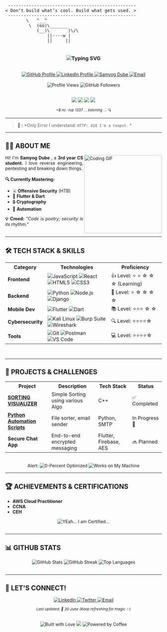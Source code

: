 <p align="center">
  <pre>
 -------------------------------------------------
< Don’t build what’s cool. Build what gets used. >
 -------------------------------------------------
        \   ^__^
         \  (oo)\_______
            (__)\       )\/\
                ||----w |
                ||     ||
  </pre>
</p>

<h3 align="center"> 
  <img src="https://readme-typing-svg.herokuapp.com?font=Fira+Code&size=32&duration=3000&pause=1000&color=00FF00&center=true&vCenter=true&width=600&lines=Hi%2C+I'm+Samyog;Cybersecurity+Enthusiast;Mobile+App+Devotee;UI%2FUX+Designer;Welcome+to+my+Homee+%F0%9F%92%BB" alt="Typing SVG">
</h3>

<br>

<div align="center">
  <a href="https://github.com/flipper0x0">
    <img src="https://img.shields.io/badge/GitHub-flipper0x0-181717?style=for-the-badge&logo=github&logoColor=white" alt="GitHub Profile">
  </a>
  <a href="https://www.linkedin.com/in/samyog-dube/">
    <img src="https://img.shields.io/badge/LinkedIn-SAMYOG%20-0A66C2?style=for-the-badge&logo=linkedin&logoColor=white" alt="LinkedIn Profile">
  </a>
    <a href="https://www.facebook.com/SAMYOG.DUBE">
      <img src="https://img.shields.io/badge/Facebook-1877F2?style=for-the-badge&logo=facebook&logoColor=white" alt="Samyog Dube" 
        </a>
  
  <a href="mailto:not_a_real@proton.com">
    <img src="https://img.shields.io/badge/ProtonMail-8B89CC?style=for-the-badge&logo=protonmail&logoColor=white" alt="Email">
  </a>
</div>

<br>

<div align="center">
  <img src="https://komarev.com/ghpvc/?username=flipper0x0&style=for-the-badge&color=brightgreen" alt="Profile Views">
  <img src="https://img.shields.io/github/followers/flipper0x0?label=Followers&style=for-the-badge&color=blueviolet" alt="GitHub Followers">
</div>

<br>

<p align="center">
  <a href="https://en.wikipedia.org/wiki/Blue_screen_of_death"><img src="https://img.shields.io/badge/Crashes-Systems-red?style=for-the-badge&logo=windows"></a>
  <a href="https://www.exploit-db.com/"><img src="https://img.shields.io/badge/0days-Hunted-black?style=for-the-badge&logo=hackthebox"></a>
  <a href="https://www.offensive-security.com/"><img src="https://img.shields.io/badge/Payload-Delivered-green?style=for-the-badge&logo=kali-linux"></a>
  <a href="https://www.youtube.com/watch?v=dQw4w9WgXcQ"><img src="https://img.shields.io/badge/I'm-Not_Responsible-lightgrey?style=for-the-badge&logo=discord"></a>
</p>

<p align="center">
  <sup><i>~$ nc -lvp 1337 ... listening ... 🔍</i></sup>
</p>

---

> **🔑 :** *Only Error I understand: `HTTP: 418 I'm a teapot.` *

---

## **👨‍💻 ABOUT ME**
<div align="justify">
  <img align="right" src="https://media.giphy.com/media/qgQUggAC3Pfv687qPC/giphy.gif" width="250" alt="Coding GIF">
  Hi! I'm <b>Samyog Dube </b>, a <b>3rd year CS student.</b> I love reverse engineering, pentesting and breaking down things.
  <br><br>
  <b>🔍 Currently Mastering:</b>
  <ul>
    <li>⚔️ <b>Offensive Security</b> (HTB)</li>
    <li>📱 <b>Flutter & Dart</b> </li>
    <li>🔒 <b>Cryptography</b> </li>
    <li>🤖 <b>Automation</b> </li>
  </ul>
  <b>💡 Creed:</b> <i>"Code is poetry; security is its rhythm."</i>
</div>

<br>

---

## **🛠️ TECH STACK & SKILLS**
<div align="center">
  <table>
    <tr>
      <th>Category</th>
      <th>Technologies</th>
      <th>Proficiency</th>
    </tr>
    <tr>
      <td><b>Frontend</b></td>
      <td>
        <img src="https://img.shields.io/badge/JavaScript-F7DF1E?style=for-the-badge&logo=javascript&logoColor=black" alt="JavaScript">
        <img src="https://img.shields.io/badge/React-20232A?style=for-the-badge&logo=react&logoColor=61DAFB" alt="React">
        <img src="https://img.shields.io/badge/HTML5-E34F26?style=for-the-badge&logo=html5&logoColor=white" alt="HTML5">
        <img src="https://img.shields.io/badge/CSS3-1572B6?style=for-the-badge&logo=css3&logoColor=white" alt="CSS3">
      </td>
      <td>👍 Level: ⭐ ⭐ ☆ ☆ ☆  (Learning)</td>
    </tr>
    <tr>
      <td><b>Backend</b></td>
      <td>
        <img src="https://img.shields.io/badge/Python-3776AB?style=for-the-badge&logo=python&logoColor=white" alt="Python">
        <img src="https://img.shields.io/badge/Node.js-339933?style=for-the-badge&logo=nodedotjs&logoColor=white" alt="Node.js">
        <img src="https://img.shields.io/badge/Django-092E20?style=for-the-badge&logo=django&logoColor=white" alt="Django">
      </td>
      <td>🚀 Level: ⭐ ☆ ☆ ☆ ☆ </td>
    </tr>
    <tr>
      <td><b>Mobile Dev</b></td>
      <td>
        <img src="https://img.shields.io/badge/Flutter-02569B?style=for-the-badge&logo=flutter&logoColor=white" alt="Flutter">
        <img src="https://img.shields.io/badge/Dart-0175C2?style=for-the-badge&logo=dart&logoColor=white" alt="Dart">
      </td>
      <td>📚 Level: ⭐⭐⭐ ☆ ☆ </td>
    </tr>
    <tr>
      <td><b>Cybersecurity</b></td>
      <td>
        <img src="https://img.shields.io/badge/Kali%20Linux-557C94?style=for-the-badge&logo=kalilinux&logoColor=white" alt="Kali Linux">
        <img src="https://img.shields.io/badge/Burp%20Suite-FF6C37?style=for-the-badge&logo=burpsuite&logoColor=white" alt="Burp Suite">
        <img src="https://img.shields.io/badge/Wireshark-1679A7?style=for-the-badge&logo=wireshark&logoColor=white" alt="Wireshark">
      </td>
      <td>🔍 Level: ⭐⭐⭐⭐☆ </td>
    </tr>
    <tr>
      <td><b>Tools</b></td>
      <td>
        <img src="https://img.shields.io/badge/Git-F05032?style=for-the-badge&logo=git&logoColor=white" alt="Git">
        <img src="https://img.shields.io/badge/Postman-FF6C37?style=for-the-badge&logo=postman&logoColor=white" alt="Postman">
        <img src="https://img.shields.io/badge/VS%20Code-007ACC?style=for-the-badge&logo=visualstudiocode&logoColor=white" alt="VS Code">
      </td>
      <td>💻 Level: ⭐⭐⭐⭐☆</td>
    </tr>
  </table>
</div>

<br>

---

## **🚀 PROJECTS & CHALLENGES**
<div align="center">
  <table>
    <tr>
      <th>Project</th>
      <th>Description</th>
      <th>Tech Stack</th>
      <th>Status</th>
    </tr>
    <tr>
      <td><a href="https://github.com/flipper0x0/sortingvisualizer"><b>SORTING VISUALIZER</b></a></td>
      <td>Simple Sorting using various Algo </td>
      <td>C++</td>
      <td>✅ Completed</td>
    </tr>
    <tr>
      <td><a href="https://github.com/flipper0x0/em-"><b>Python Automation Scripts</b></a></td>
      <td>File sorter, email sender</td>
      <td>Python, SMTP</td>
      <td>In Progress 🚧</td>
    </tr>
    <tr>
      <td><b>Secure Chat App</b></td>
      <td>End-to-end encrypted messaging</td>
      <td>Flutter, Firebase, AES</td>
      <td>🔜 Planned</td>
    </tr>
  </table>
</div>

<br>
<div align="center">Alert: <img src="https://forthebadge.com/images/badges/0-percent-optimized.svg" alt="0-Percent Optimized"> <img src="https://forthebadge.com/images/badges/works-on-my-machine.svg" alt="Works on My Machine"></div>

---

## **🏆 ACHIEVEMENTS & CERTIFICATIONS**
- **AWS Cloud Practitioner**
- **CCNA**
- **CEH**

<div align="center">
  <img src="https://forthebadge.com/images/badges/certified-yourboyserge.svg" alt="YEah... I am Certified...">
</div>
<br>

---

## **📊 GITHUB STATS**
<div align="center">
  <img src="https://github-readme-stats.vercel.app/api?username=flipper0x0&show_icons=true&theme=radical" alt="GitHub Stats">
  <img src="https://github-readme-streak-stats.herokuapp.com/?user=flipper0x0&theme=dark" alt="GitHub Streak">
  <img src="https://github-readme-stats.vercel.app/api/top-langs/?username=flipper0x0&layout=compact&theme=tokyonight" alt="Top Languages">
</div>

<br>

---

## **🤝 LET'S CONNECT!**
<div align="center">
  <a href="https://www.linkedin.com/in/samyog-dube/">
    <img src="https://img.shields.io/badge/LinkedIn-Connect%20with%20Me-0A66C2?style=for-the-badge&logo=linkedin&logoColor=white" alt="LinkedIn">
  </a>
  <a href="https://twitter.com/404" target="_blank">
    <img src="https://img.shields.io/badge/Twitter-Follow%20Me-1DA1F2?style=for-the-badge&logo=twitter&logoColor=white" alt="Twitter">
  </a>
  <a href="mailto:not_a_real@proton.com">
    <img src="https://img.shields.io/badge/Email-Collaborate%20or%20Hire%20Me-D14836?style=for-the-badge&logo=gmail&logoColor=white" alt="Email">
  </a>
</div>



<p align="center">
  <sub><i>Last updated: 🚀 30 June (Keep refreshing for magic ✨)</i></sub>
</p>
<br>

<div align="center">
  <img src="https://forthebadge.com/images/badges/built-with-love.svg" alt="Built with Love">
  <img src="https://forthebadge.com/images/featured/featured-powered-by-electricity.svg">
  <img src="https://forthebadge.com/images/badges/powered-by-coffee.svg" alt="Powered by Coffee">
</div>

<br>
